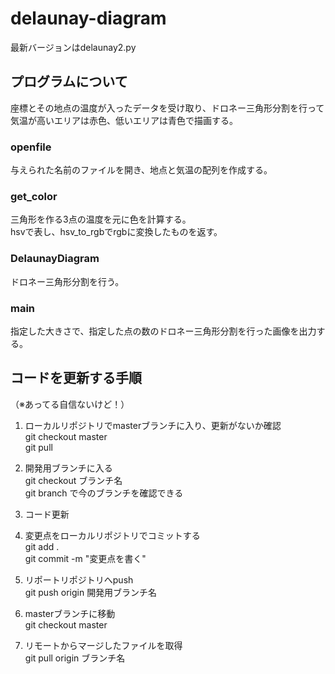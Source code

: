 # delaunay-diagram
最新バージョンはdelaunay2.py
## プログラムについて
座標とその地点の温度が入ったデータを受け取り、ドロネー三角形分割を行って気温が高いエリアは赤色、低いエリアは青色で描画する。<br>

### openfile
与えられた名前のファイルを開き、地点と気温の配列を作成する。

### get_color
三角形を作る3点の温度を元に色を計算する。<br>
hsvで表し、hsv_to_rgbでrgbに変換したものを返す。

### DelaunayDiagram
ドロネー三角形分割を行う。
### main
指定した大きさで、指定した点の数のドロネー三角形分割を行った画像を出力する。

## コードを更新する手順
（※あってる自信ないけど！）
1. ローカルリポジトリでmasterブランチに入り、更新がないか確認<br>
  git checkout master<br>
  git pull<br>
  
2. 開発用ブランチに入る<br>
  git checkout ブランチ名<br>
  git branch で今のブランチを確認できる<br>
  
3. コード更新<br>

4. 変更点をローカルリポジトリでコミットする<br>
  git add .<br>
  git commit -m "変更点を書く"<br>
  
5. リポートリポジトリへpush<br>
  git push origin 開発用ブランチ名<br>
  
6. masterブランチに移動<br>
  git checkout master
8. リモートからマージしたファイルを取得<br>
  git pull origin ブランチ名
